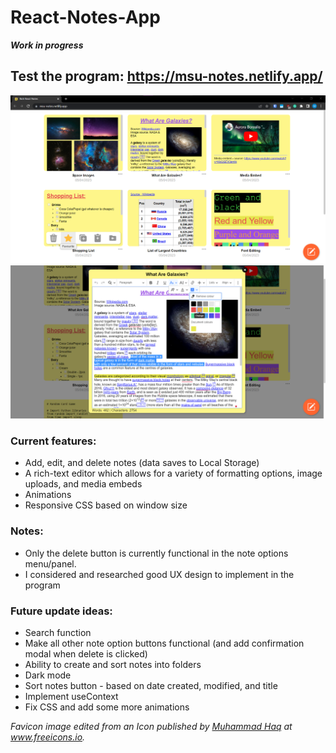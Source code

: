# React-Notes-App
***Work in progress***

## Test the program: https://msu-notes.netlify.app/

![Rich React Notes - Screenshot 1](screenshots/Rich-React-Notes-screenshot-1.png)
![Rich React Notes - Screenshot 2](screenshots/Rich-React-Notes-screenshot-2.png)

### Current features:
- Add, edit, and delete notes (data saves to Local Storage)
- A rich-text editor which allows for a variety of formatting options, image uploads, and media embeds
- Animations
- Responsive CSS based on window size

### Notes: 
- Only the delete button is currently functional in the note options menu/panel.
- I considered and researched good UX design to implement in the program 

### Future update ideas:
- Search function
- Make all other note option buttons functional (and add confirmation modal when delete is clicked)
- Ability to create and sort notes into folders
- Dark mode
- Sort notes button - based on date created, modified, and title
- Implement useContext
- Fix CSS and add some more animations

*Favicon image edited from an Icon published by [Muhammad Haq](https://freeicons.io/profile/823 "Publisher's profile") at www.freeicons.io.*
